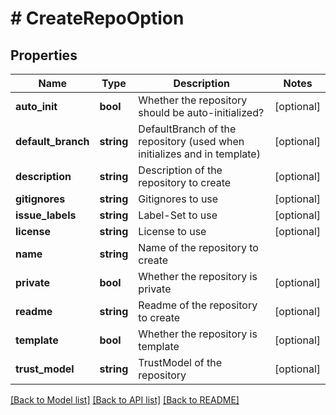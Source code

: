 # # CreateRepoOption

## Properties

Name | Type | Description | Notes
------------ | ------------- | ------------- | -------------
**auto_init** | **bool** | Whether the repository should be auto-initialized? | [optional]
**default_branch** | **string** | DefaultBranch of the repository (used when initializes and in template) | [optional]
**description** | **string** | Description of the repository to create | [optional]
**gitignores** | **string** | Gitignores to use | [optional]
**issue_labels** | **string** | Label-Set to use | [optional]
**license** | **string** | License to use | [optional]
**name** | **string** | Name of the repository to create |
**private** | **bool** | Whether the repository is private | [optional]
**readme** | **string** | Readme of the repository to create | [optional]
**template** | **bool** | Whether the repository is template | [optional]
**trust_model** | **string** | TrustModel of the repository | [optional]

[[Back to Model list]](../../README.md#models) [[Back to API list]](../../README.md#endpoints) [[Back to README]](../../README.md)
